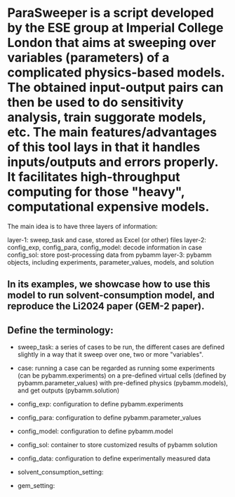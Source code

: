 # ParaSweeper is a script developed by the ESE group at Imperial College London that aims at sweeping over variables (parameters) of a complicated physics-based models. The obtained input-output pairs can then be used to do sensitivity analysis, train suggorate models, etc. The main features/advantages of this tool lays in that it handles inputs/outputs and errors properly. It facilitates high-throughput computing for those "heavy", computational expensive models. 

The main idea is to have three layers of information:

layer-1: sweep_task and case, stored as Excel (or other) files
layer-2: config_exp, config_para, config_model: decode information 
                in case
            config_sol: store post-processing data from pybamm
layer-3: pybamm objects, including experiments, parameter_values, 
            models, and solution


## In its examples, we showcase how to use this model to run solvent-consumption model, and reproduce the Li2024 paper (GEM-2 paper).

## Define the terminology:
- sweep_task: a series of cases to be run, the different cases are defined slightly in a way that it sweep over one, two or more "variables". 

- case: running a case can be regarded as running some experiments (can be pybamm.experiments) on a pre-defined virtual cells (defined by pybamm.parameter_values) with pre-defined physics (pybamm.models), and get outputs (pybamm.solution)

- config_exp: configuration to define pybamm.experiments

- config_para: configuration to define pybamm.parameter_values

- config_model: configuration to define pybamm.model

- config_sol: container to store customized results of pybamm solution

- config_data: configuration to define experimentally measured data

- solvent_consumption_setting: 

- gem_setting:



